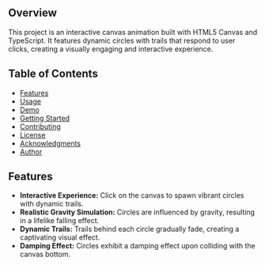  ## Overview

This project is an interactive canvas animation built with HTML5 Canvas and TypeScript. It features dynamic circles with trails that respond to user clicks, creating a visually engaging and interactive experience.

## Table of Contents

- [Features](#features)
- [Usage](#usage)
- [Demo](#demo)
- [Getting Started](#getting-started)
- [Contributing](#contributing)
- [License](#license)
- [Acknowledgments](#acknowledgments)
- [Author](#author)

## Features

- **Interactive Experience:** Click on the canvas to spawn vibrant circles with dynamic trails.
- **Realistic Gravity Simulation:** Circles are influenced by gravity, resulting in a lifelike falling effect.
- **Dynamic Trails:** Trails behind each circle gradually fade, creating a captivating visual effect.
- **Damping Effect:** Circles exhibit a damping effect upon colliding with the canvas bottom.
